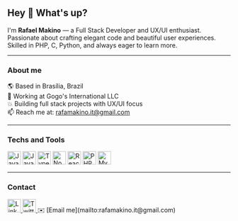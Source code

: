 ## Hey 👋 What's up?

I'm **Rafael Makino** — a Full Stack Developer and UX/UI enthusiast. Passionate about crafting elegant code and beautiful user experiences. Skilled in PHP, C, Python, and always eager to learn more.

---

### About me

🌎 Based in Brasília, Brazil  
💼 Working at Gogo's International LLC  
💥 Building full stack projects with UX/UI focus  
📫 Reach me at: [rafamakino.it@gmail.com](mailto:rafamakino.it@gmail.com)

---

### Techs and Tools

<p>
  <img src="https://cdn.jsdelivr.net/gh/devicons/devicon/icons/java/java-original.svg" height="30" alt="Java"/>
  <img src="https://cdn.jsdelivr.net/gh/devicons/devicon/icons/javascript/javascript-original.svg" height="30" alt="JavaScript"/>
  <img src="https://cdn.jsdelivr.net/gh/devicons/devicon/icons/typescript/typescript-original.svg" height="30" alt="TypeScript"/>
  <img src="https://cdn.jsdelivr.net/gh/devicons/devicon/icons/nodejs/nodejs-original.svg" height="30" alt="Node.js"/> 
  <img src="https://cdn.jsdelivr.net/gh/devicons/devicon/icons/react/react-original.svg" height="30" alt="React"/>
  <img src="https://cdn.jsdelivr.net/gh/devicons/devicon/icons/php/php-original.svg" height="30" alt="PHP"/>
  <img src="https://cdn.jsdelivr.net/gh/devicons/devicon/icons/mysql/mysql-original.svg" height="30" alt="MySQL"/>
</p>

---

### Contact

<p>
  <a href="https://www.linkedin.com/in/your-linkedin" target="_blank">
    <img src="https://cdn.jsdelivr.net/gh/devicons/devicon/icons/linkedin/linkedin-original.svg" height="30" alt="LinkedIn"/>
  </a>
  <a href="[https://twitter.com/your-twitter](https://x.com/MakinoRafael)" target="_blank">
    <img src="https://cdn.jsdelivr.net/gh/simple-icons/simple-icons/icons/twitter.svg" height="30" alt="Twitter"/>
  </a>
  ✉️ [Email me](mailto:rafamakino.it@gmail.com)
  </a>
</p>
